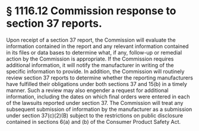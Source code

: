 # § 1116.12   Commission response to section 37 reports.

Upon receipt of a section 37 report, the Commission will evaluate the information contained in the report and any relevant information contained in its files or data bases to determine what, if any, follow-up or remedial action by the Commission is appropriate. If the Commission requires additional information, it will notify the manufacturer in writing of the specific information to provide. In addition, the Commission will routinely review section 37 reports to determine whether the reporting manufacturers have fulfilled their obligations under both sections 37 and 15(b) in a timely manner. Such a review may also engender a request for additional information, including the dates on which final orders were entered in each of the lawsuits reported under section 37. The Commission will treat any subsequent submission of information by the manufacturer as a submission under section 37(c)(2)(B) subject to the restrictions on public disclosure contained in sections 6(a) and (b) of the Consumer Product Safety Act.




